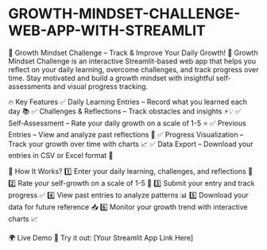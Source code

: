 # GROWTH-MINDSET-CHALLENGE-WEB-APP-WITH-STREAMLIT

🌱 Growth Mindset Challenge – Track & Improve Your Daily Growth! 🚀
Growth Mindset Challenge is an interactive Streamlit-based web app that helps you reflect on your daily learning, overcome challenges, and track progress over time. Stay motivated and build a growth mindset with insightful self-assessments and visual progress tracking.

🔥 Key Features
✅ Daily Learning Entries – Record what you learned each day 📚
✅ Challenges & Reflections – Track obstacles and insights ⚡💡
✅ Self-Assessment – Rate your daily growth on a scale of 1-5 ⭐
✅ Previous Entries – View and analyze past reflections 📅
✅ Progress Visualization – Track your growth over time with charts 📈
✅ Data Export – Download your entries in CSV or Excel format 📂

🚀 How It Works?
1️⃣ Enter your daily learning, challenges, and reflections 📝
2️⃣ Rate your self-growth on a scale of 1-5 🌟
3️⃣ Submit your entry and track progress ✅
4️⃣ View past entries to analyze patterns 📊
5️⃣ Download your data for future reference 📥
6️⃣ Monitor your growth trend with interactive charts 📈

🌍 Live Demo
🚀 Try it out: [Your Streamlit App Link Here]
